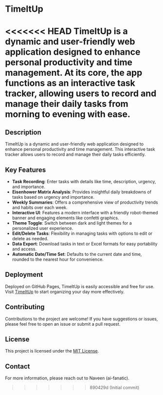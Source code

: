 # TimeItUp
<<<<<<< HEAD
TimeItUp is a dynamic and user-friendly web application designed to enhance personal productivity and time management. At its core, the app functions as an interactive task tracker, allowing users to record and manage their daily tasks from morning to evening with ease.
=======

## Description
TimeItUp is a dynamic and user-friendly web application designed to enhance personal productivity and time management. This interactive task tracker allows users to record and manage their daily tasks efficiently.

## Key Features

- **Task Recording**: Enter tasks with details like time, description, urgency, and importance.
- **Eisenhower Matrix Analysis**: Provides insightful daily breakdowns of tasks based on urgency and importance.
- **Weekly Summaries**: Offers a comprehensive view of productivity trends and habits over each week.
- **Interactive UI**: Features a modern interface with a friendly robot-themed banner and engaging elements like confetti graphics.
- **Theme Toggle**: Switch between dark and light themes for a personalized user experience.
- **Edit/Delete Tasks**: Flexibility in managing tasks with options to edit or delete as needed.
- **Data Export**: Download tasks in text or Excel formats for easy portability and access.
- **Automatic Date/Time Set**: Defaults to the current date and time, rounded to the nearest hour for convenience.

## Deployment
Deployed on GitHub Pages, TimeItUp is easily accessible and free for use. Visit [TimeItUp](https://<username>.github.io/<repository>) to start organizing your day more effectively.

## Contributing
Contributions to the project are welcome! If you have suggestions or issues, please feel free to open an issue or submit a pull request.

## License
This project is licensed under the [MIT License](LICENSE).

## Contact
For more information, please reach out to Naveen (ai-fanatic).

>>>>>>> 890429d (Initial commit)
